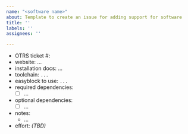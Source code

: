 ```yaml
---
name: "<software name>"
about: Template to create an issue for adding support for software
title: ''
labels: ''
assignees: ''

---
```


* OTRS ticket #: 
* website: ...
* installation docs: ...
* toolchain: `...`
* easyblock to use: `...`
* required dependencies:
  * [ ] ...
* optional dependencies:
  * [ ] ...
* notes:
  * ...
* effort: *(TBD)*

